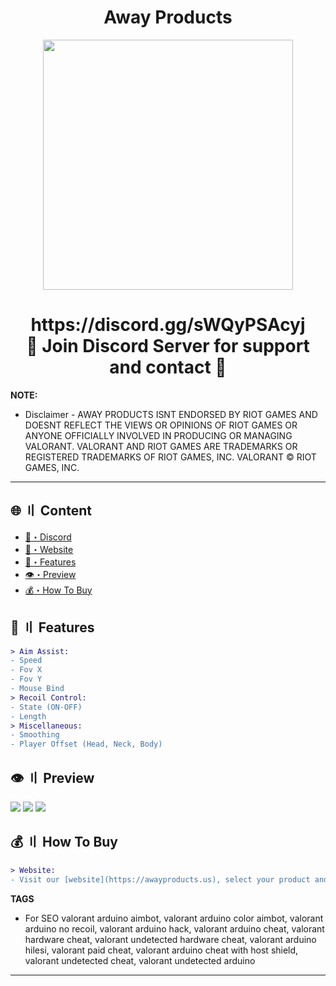 <h1 align="center">
   Away Products
</h1>
<p align="center"> 
   <kbd>
   <img src="(https://cdn.discordapp.com/attachments/1105563828135141407/1129848223293522010/AWAY.webp)" width="400"></img>
   </kbd>
</p>
<h1 align="center">
   https://discord.gg/sWQyPSAcyj<br>
   🔱 Join Discord Server for support and contact 🔱
</h1>

**NOTE:** 
- Disclaimer -
AWAY PRODUCTS ISNT ENDORSED BY RIOT GAMES AND DOESNT REFLECT THE VIEWS OR OPINIONS OF RIOT GAMES OR ANYONE OFFICIALLY INVOLVED IN PRODUCING OR MANAGING VALORANT. VALORANT AND RIOT GAMES ARE TRADEMARKS OR REGISTERED TRADEMARKS OF RIOT GAMES, INC. VALORANT © RIOT GAMES, INC.
---

## <a id="content"></a>🌐 〢 Content
- [🌌・Discord](https://discord.gg/sWQyPSAcyj)
- [🌌・Website](https://awayproducts.us)
- [🔰・Features](#features)
- [👁️・Preview](#preview)
- [💰・How To Buy](#how-to-buy)

## <a id="features"></a>💎 〢 Features
```diff
> Aim Assist:
- Speed
- Fov X
- Fov Y
- Mouse Bind
> Recoil Control:
- State (ON-OFF)
- Length
> Miscellaneous:
- Smoothing
- Player Offset (Head, Neck, Body)
```

## <a id="preview"></a>👁️ 〢 Preview
![](https://www.youtube.com/embed/TKsJlltkrK8)
![](https://www.youtube.com/embed/OkqdVpgENwE)
![](https://cdn.discordapp.com/attachments/1026341952175751209/1129907465954271302/awaycheats.png)

## <a id="how-to-buy"></a>💰 〢 How To Buy
```diff
> Website:
- Visit our [website](https://awayproducts.us), select your product and click checkout now! 
```

**TAGS**
- For SEO
valorant arduino aimbot, valorant arduino color aimbot, valorant arduino no recoil, valorant arduino hack, valorant arduino cheat, valorant hardware cheat, valorant undetected hardware cheat, valorant arduino hilesi, valorant paid cheat, valorant arduino cheat with host shield, valorant undetected cheat, valorant undetected arduino​
---
